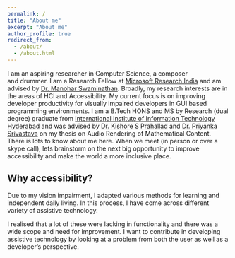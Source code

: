 ```yaml
---
permalink: /
title: "About me"
excerpt: "About me"
author_profile: true
redirect_from: 
  - /about/
  - /about.html
---
```

I am an aspiring researcher in Computer Science, a composer and drummer. I am a Research Fellow at [Microsoft Research India](https://www.microsoft.com/en-us/research/lab/microsoft-research-india/) and am advised by [Dr. Manohar Swaminathan](https://www.microsoft.com/en-us/research/people/swmanohmicrosoft-com/). Broadly, my research interests are in the areas of HCI and Accessibility. My current focus is on improving developer productivity for visually impaired developers in GUI based programming environments. I am a B.Tech HONS and MS by Research (dual degree) graduate from [International Institute of Information Technology Hyderabad](https://www.iiit.ac.in) and was advised by [Dr. Kishore S Prahallad](https://sites.google.com/site/kishoreprahallad/) and [Dr. Priyanka Srivastava](https://faculty.iiit.ac.in/~priyanka.srivastava/) on my thesis on Audio Rendering of Mathematical Content. There is lots to know about me here. When we meet (in person or over a skype call), lets brainstorm on the next big opportunity to improve accessibility and make the world a more inclusive place.

## Why accessibility?
Due to my vision impairment, I adapted various methods for learning and independent daily living. In this process, I have come across different variety of assistive technology.

I realised that a lot of these were lacking in functionality and there was a wide scope and need for improvement. I want to contribute in developing assistive technology by looking at a problem from both the user as well as a developer’s perspective.
